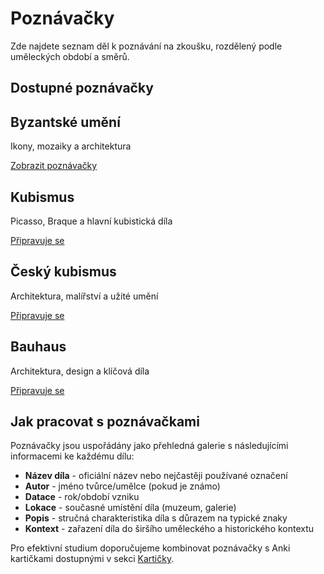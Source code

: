 # Poznávačky

Zde najdete seznam děl k poznávání na zkoušku, rozdělený podle uměleckých období a směrů.

## Dostupné poznávačky

<div class="overview-cards">
    <div class="overview-card">
        <h2>Byzantské umění</h2>
        <p>Ikony, mozaiky a architektura</p>
        <a href="byzanc.html" class="card-link">Zobrazit poznávačky</a>
    </div>
    <div class="overview-card">
        <h2>Kubismus</h2>
        <p>Picasso, Braque a hlavní kubistická díla</p>
        <a href="kubismus.html" class="card-link">Připravuje se</a>
    </div>
    <div class="overview-card">
        <h2>Český kubismus</h2>
        <p>Architektura, malířství a užité umění</p>
        <a href="cesky-kubismus.html" class="card-link">Připravuje se</a>
    </div>
    <div class="overview-card">
        <h2>Bauhaus</h2>
        <p>Architektura, design a klíčová díla</p>
        <a href="bauhaus.html" class="card-link">Připravuje se</a>
    </div>
</div>

## Jak pracovat s poznávačkami

Poznávačky jsou uspořádány jako přehledná galerie s následujícími informacemi ke každému dílu:

- **Název díla** - oficiální název nebo nejčastěji používané označení
- **Autor** - jméno tvůrce/umělce (pokud je známo)
- **Datace** - rok/období vzniku
- **Lokace** - současné umístění díla (muzeum, galerie)
- **Popis** - stručná charakteristika díla s důrazem na typické znaky
- **Kontext** - zařazení díla do širšího uměleckého a historického kontextu

Pro efektivní studium doporučujeme kombinovat poznávačky s Anki kartičkami dostupnými v sekci [Kartičky](../karticky/index.html).